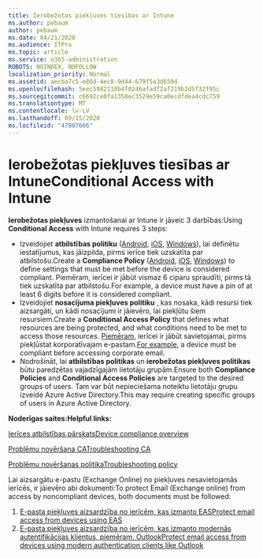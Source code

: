 ```yaml
---
title: Ierobežotas piekļuves tiesības ar Intune
ms.author: pebaum
author: pebaum
ms.date: 04/21/2020
ms.audience: ITPro
ms.topic: article
ms.service: o365-administration
ROBOTS: NOINDEX, NOFOLLOW
localization_priority: Normal
ms.assetid: aecba7c5-e86d-4ec8-9d44-679f5a3d659d
ms.openlocfilehash: 5eec5982118b4f0246afadf2af219b2d5f32f95c
ms.sourcegitcommit: c6692ce0fa1358ec3529e59ca0ecdfdea4cdc759
ms.translationtype: MT
ms.contentlocale: lv-LV
ms.lasthandoff: 09/15/2020
ms.locfileid: "47807666"
---
```

# <a name="conditional-access-with-intune"></a><span data-ttu-id="31e2c-102">Ierobežotas piekļuves tiesības ar Intune</span><span class="sxs-lookup"><span data-stu-id="31e2c-102">Conditional Access with Intune</span></span>

<span data-ttu-id="31e2c-103">**Ierobežotas piekļuves** izmantošanai ar Intune ir jāveic 3 darbības:</span><span class="sxs-lookup"><span data-stu-id="31e2c-103">Using  **Conditional Access**  with Intune requires 3 steps:</span></span>

- <span data-ttu-id="31e2c-104">Izveidojiet  **atbilstības politiku**  ([Android](https://docs.microsoft.com/intune/compliance-policy-create-android),  [iOS](https://docs.microsoft.com/intune/compliance-policy-create-ios),  [Windows](https://docs.microsoft.com//intune/compliance-policy-create-windows)), lai definētu iestatījumus, kas jāizpilda, pirms ierīce tiek uzskatīta par atbilstošu.</span><span class="sxs-lookup"><span data-stu-id="31e2c-104">Create a  **Compliance Policy**  ([Android](https://docs.microsoft.com/intune/compliance-policy-create-android),  [iOS](https://docs.microsoft.com/intune/compliance-policy-create-ios),  [Windows](https://docs.microsoft.com//intune/compliance-policy-create-windows)) to define settings that must be met before the device is considered compliant.</span></span> <span data-ttu-id="31e2c-105">Piemēram, ierīcei ir jābūt vismaz 6 ciparu spraudīti, pirms tā tiek uzskatīta par atbilstošu.</span><span class="sxs-lookup"><span data-stu-id="31e2c-105">For example, a device must have a pin of at least 6 digits before it is considered compliant.</span></span>
- <span data-ttu-id="31e2c-106">Izveidojiet **nosacījuma piekļuves politiku**  , kas nosaka, kādi resursi tiek aizsargāti, un kādi nosacījumi ir jāievēro, lai piekļūtu šiem resursiem.</span><span class="sxs-lookup"><span data-stu-id="31e2c-106">Create a **Conditional Access Policy**  that defines what resources are being protected, and what conditions need to be met to access those resources.</span></span>  <span data-ttu-id="31e2c-107">[Piemēram,](https://docs.microsoft.com/intune/tutorial-protect-email-on-unmanaged-devices#create-conditional-access-policies)  ierīcei ir jābūt savietojamai, pirms piekļūstat korporatīvajam e-pastam.</span><span class="sxs-lookup"><span data-stu-id="31e2c-107">[For example,](https://docs.microsoft.com/intune/tutorial-protect-email-on-unmanaged-devices#create-conditional-access-policies)  a device must be compliant before accessing corporate email.</span></span>
- <span data-ttu-id="31e2c-108">Nodrošināt, lai **atbilstības politikas**  un  **ierobežotas piekļuves politikas**  būtu paredzētas vajadzīgajām lietotāju grupām.</span><span class="sxs-lookup"><span data-stu-id="31e2c-108">Ensure both **Compliance Policies**  and  **Conditional Access Policies**  are targeted to the desired groups of users.</span></span> <span data-ttu-id="31e2c-109">Tam var būt nepieciešama noteiktu lietotāju grupu izveide Azure Active Directory.</span><span class="sxs-lookup"><span data-stu-id="31e2c-109">This may require creating specific groups of users in Azure Active Directory.</span></span>

<span data-ttu-id="31e2c-110">**Noderīgas saites:**</span><span class="sxs-lookup"><span data-stu-id="31e2c-110">**Helpful links:**</span></span>

[<span data-ttu-id="31e2c-111">Ierīces atbilstības pārskats</span><span class="sxs-lookup"><span data-stu-id="31e2c-111">Device compliance overview</span></span>](https://docs.microsoft.com/intune/device-compliance-get-started)

[<span data-ttu-id="31e2c-112">Problēmu novēršana CA</span><span class="sxs-lookup"><span data-stu-id="31e2c-112">Troubleshooting CA</span></span>](https://docs.microsoft.com/intune/troubleshoot-conditional-access)

[<span data-ttu-id="31e2c-113">Problēmu novēršanas politika</span><span class="sxs-lookup"><span data-stu-id="31e2c-113">Troubleshooting policy</span></span>](https://docs.microsoft.com/intune/troubleshoot-policies-in-microsoft-intune)

<span data-ttu-id="31e2c-114">Lai aizsargātu e-pastu (Exchange Online) no piekļuves nesavietojamās ierīcēs, ir jāievēro abi dokumenti:</span><span class="sxs-lookup"><span data-stu-id="31e2c-114">To protect Email (Exchange online) from access by noncompliant devices, both documents must be followed:</span></span>

1. [<span data-ttu-id="31e2c-115">E-pasta piekļuves aizsardzība no ierīcēm, kas izmanto EAS</span><span class="sxs-lookup"><span data-stu-id="31e2c-115">Protect email access from devices using EAS</span></span>](https://docs.microsoft.com/intune/tutorial-protect-email-on-unmanaged-devices)
2. [<span data-ttu-id="31e2c-116">E-pasta piekļuves aizsardzība no ierīcēm, kas izmanto modernās autentifikācijas klientus, piemēram, Outlook</span><span class="sxs-lookup"><span data-stu-id="31e2c-116">Protect email access from devices using modern authentication clients like Outlook</span></span>](https://docs.microsoft.com/intune/tutorial-protect-email-on-enrolled-devices)